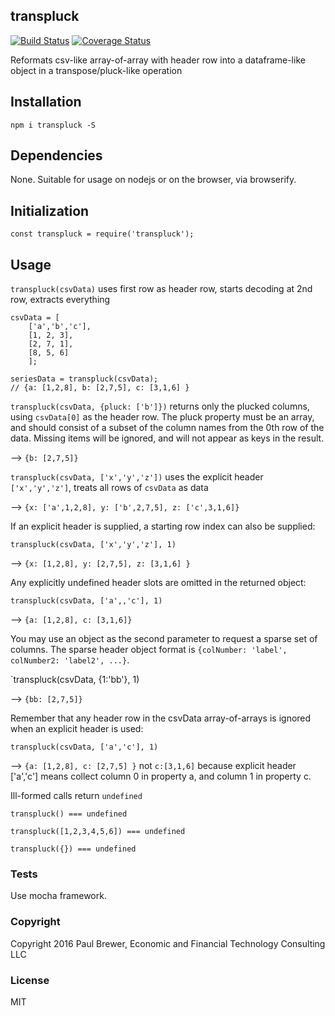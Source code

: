 transpluck
----------
[![Build Status](https://travis-ci.org/DrPaulBrewer/transpluck.svg?branch=master)](https://travis-ci.org/DrPaulBrewer/transpluck)
[![Coverage Status](https://coveralls.io/repos/github/DrPaulBrewer/transpluck/badge.svg?branch=master)](https://coveralls.io/github/DrPaulBrewer/transpluck?branch=master)

Reformats csv-like array-of-array with header row into a dataframe-like object in a transpose/pluck-like operation

## Installation

`npm i transpluck -S`

## Dependencies

None.  Suitable for usage on nodejs or on the browser, via browserify.

## Initialization

`const transpluck = require('transpluck');`

## Usage

`transpluck(csvData)` uses first row as header row, starts decoding at 2nd row, extracts everything

```
csvData = [ 
	['a','b','c'],
	[1, 2, 3],
	[2, 7, 1],
	[8, 5, 6]
	];

seriesData = transpluck(csvData);
// {a: [1,2,8], b: [2,7,5], c: [3,1,6] }
```

`transpluck(csvData, {pluck: ['b']})` returns only the plucked columns, using `csvData[0]` as the header row.
The pluck property must be an array, and should consist of a subset of the column names from the 0th row of the data.
Missing items will be ignored, and will not appear as keys in the result.  

--> `{b: [2,7,5]}`

`transpluck(csvData, ['x','y','z'])` uses the explicit header `['x','y','z']`, treats all rows of `csvData` as data

--> `{x: ['a',1,2,8], y: ['b',2,7,5], z: ['c',3,1,6]}`

If an explicit header is supplied, a starting row index can also be supplied:

`transpluck(csvData, ['x','y','z'], 1)` 

--> `{x: [1,2,8], y: [2,7,5], z: [3,1,6] }`

Any explicitly undefined header slots are omitted in the returned object:

`transpluck(csvData, ['a',,'c'], 1)`

--> `{a: [1,2,8], c: [3,1,6]}`

You may use an object as the second parameter to request a sparse set of columns. The sparse header object format is `{colNumber: 'label', colNumber2: 'label2', ...}`.

`transpluck(csvData, {1:'bb'}, 1)

--> `{bb: [2,7,5]}`

Remember that any header row in the csvData array-of-arrays is ignored when an explicit header is used:

`transpluck(csvData, ['a','c'], 1)`

--> `{a: [1,2,8], c: [2,7,5] }`  not `c:[3,1,6]` because explicit header ['a','c'] means collect column 0 in property a, and column 1 in property c.  

Ill-formed calls return `undefined`

`transpluck() === undefined`

`transpluck([1,2,3,4,5,6]) === undefined` 

`transpluck({}) === undefined`

### Tests

Use mocha framework.

### Copyright

Copyright 2016 Paul Brewer, Economic and Financial Technology Consulting LLC

### License

MIT
